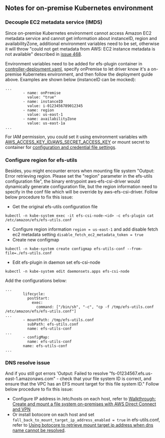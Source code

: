 ## Notes for on-premise Kubernetes environment

### Decouple EC2 metadata service (IMDS)
Since on-premise Kubernetes environment cannot access Amazon EC2 metadata service and cannot get information about instanceID, region and availabilityZone, additional environment variables need to be set, otherwise it will throw "could not get metadata from AWS: EC2 instance metadata is not available" described in [issue 468](https://github.com/kubernetes-sigs/aws-efs-csi-driver/issues/468).

Environment variables need to be added for efs-plugin container in [controller-deployment.yaml](../deploy/kubernetes/base/controller-deployment.yaml), specify onPremise to let driver know it's a on-premise Kubernetes environment, and then follow the deployment guide above. Examples are shown below (instanceID can be mocked):

```
...
        - name: onPremise
          value: "true"
        - name: instanceID
          value: i-0123456789012345
        - name: region
          value: us-east-1
        - name: availabilityZone
          value: us-east-1a
...
```
For IAM permission, you could set it using environment variables with [AWS_ACCESS_KEY_ID/AWS_SECRET_ACCESS_KEY](https://docs.aws.amazon.com/cli/latest/userguide/cli-configure-envvars.html) or mount secret to container for [configuration and credential file settings](https://docs.aws.amazon.com/cli/latest/userguide/cli-configure-files.html).

### Configure region for efs-utils
Besides, you might encounter errors when mounting file system "Output: Error retrieving region. Please set the "region" parameter in the efs-utils configuration file", the binary entrypoint aws-efs-csi-driver would dynamically generate configuration file, but the region information need to specify in the conf file which will be override by aws-efs-csi-driver. Follow below procedure to fix this issue:
* Get the original efs-utils configuration file 
```
kubectl -n kube-system exec -it efs-csi-node-<id> -c efs-plugin cat /etc/amazon/efs/efs-utils.conf
```
* Configure region information `region = us-east-1` and add disable fetch ec2 metadata setting `disable_fetch_ec2_metadata_token = true`
* Create new configmap 
```
kubectl -n kube-system create configmap efs-utils-conf --from-file=./efs-utils.conf
```
* Edit efs-plugin in daemon set efs-csi-node 
```
kubectl -n kube-system edit daemonsets.apps efs-csi-node
```
Add the configurations below:
```
...
        lifecycle:
          postStart:
            exec:
              command: ["/bin/sh", "-c", "cp -f /tmp/efs-utils.conf /etc/amazon/efs/efs-utils.conf"]
...
        - mountPath: /tmp/efs-utils.conf 
          subPath: efs-utils.conf
          name: efs-utils-conf
...
        - configMap:
          name: efs-utils-conf
        name: efs-utils-conf
...
```

### DNS resolve issue
And if you still got errors 'Output: Failed to resolve "fs-01234567.efs.us-east-1.amazonaws.com" - check that your file system ID is correct, and ensure that the VPC has an EFS mount target for this file system ID." Follow below procedure to fix this issue:
* Configure IP address in /etc/hosts on each host, refer to [Walkthrough: Create and mount a file system on-premises with AWS Direct Connect and VPN](https://docs.aws.amazon.com/efs/latest/ug/efs-onpremises.html)
* Or install botocore on each host and set `fall_back_to_mount_target_ip_address_enabled = true` in efs-utils.conf, refer to [Using botocore to retrieve mount target ip address when dns name cannot be resolved](https://github.com/aws/efs-utils).
